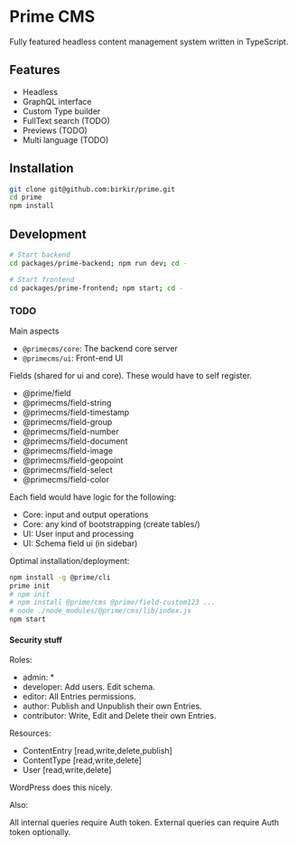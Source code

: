 Prime CMS
=========

Fully featured headless content management system written in TypeScript.

## Features

 - Headless
 - GraphQL interface
 - Custom Type builder
 - FullText search (TODO)
 - Previews (TODO)
 - Multi language (TODO)

## Installation

```bash
git clone git@github.com:birkir/prime.git
cd prime
npm install
```

## Development

```bash
# Start backend
cd packages/prime-backend; npm run dev; cd -

# Start frontend
cd packages/prime-frontend; npm start; cd -
```

### TODO

Main aspects

 - `@primecms/core`: The backend core server
 - `@primecms/ui`: Front-end UI

Fields (shared for ui and core). These would have to self register.

 - @prime/field
 - @primecms/field-string
 - @primecms/field-timestamp
 - @primecms/field-group
 - @primecms/field-number
 - @primecms/field-document
 - @primecms/field-image
 - @primecms/field-geopoint
 - @primecms/field-select
 - @primecms/field-color

Each field would have logic for the following:
 
 - Core: input and output operations
 - Core: any kind of bootstrapping (create tables/)
 - UI: User input and processing
 - UI: Schema field ui (in sidebar)

Optimal installation/deployment:

```bash
npm install -g @prime/cli
prime init
# npm init
# npm install @prime/cms @prime/field-custom123 ...
# node ./node_modules/@prime/cms/lib/index.js
npm start
```

#### Security stuff

Roles:
 - admin: *
 - developer: Add users. Edit schema.
 - editor: All Entries permissions.
 - author: Publish and Unpublish their own Entries.
 - contributor: Write, Edit and Delete their own Entries.

Resources:
 - ContentEntry [read,write,delete,publish]
 - ContentType [read,write,delete]
 - User [read,write,delete]

WordPress does this nicely.

Also:

All internal queries require Auth token.
External queries can require Auth token optionally.

